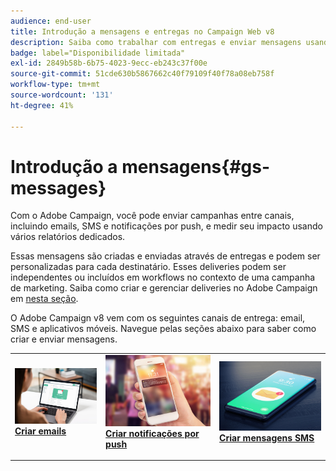 ```yaml
---
audience: end-user
title: Introdução a mensagens e entregas no Campaign Web v8
description: Saiba como trabalhar com entregas e enviar mensagens usando o Campaign Web
badge: label="Disponibilidade limitada"
exl-id: 2849b58b-6b75-4023-9ecc-eb243c37f00e
source-git-commit: 51cde630b5867662c40f79109f40f78a08eb758f
workflow-type: tm+mt
source-wordcount: '131'
ht-degree: 41%

---
```


# Introdução a mensagens{#gs-messages}

Com o Adobe Campaign, você pode enviar campanhas entre canais, incluindo emails, SMS e notificações por push, e medir seu impacto usando vários relatórios dedicados.

Essas mensagens são criadas e enviadas através de entregas e podem ser personalizadas para cada destinatário. Esses deliveries podem ser independentes ou incluídos em workflows no contexto de uma campanha de marketing. Saiba como criar e gerenciar deliveries no Adobe Campaign em [nesta seção](gs-deliveries.md).

O Adobe Campaign v8 vem com os seguintes canais de entrega: email, SMS e aplicativos móveis. Navegue pelas seções abaixo para saber como criar e enviar mensagens.

<table style="table-layout:fixed">
    <tr style="border: 0;">
    <td>
    <a href="../email/create-email.md">
    <img alt="Email" src="assets/do-not-localize/email.jpg">
    </a>
    <div><a href="../email/create-email.md"><strong>Criar emails</strong>
    </div>
    <p>
    </td>
    <td>
    <a href="../push/create-push.md">
      <img alt="Push" src="assets/do-not-localize/push.jpg">
    </a>
    <div>
    <a href="../push/gs-push.md"><strong>Criar notificações por push</strong></a>
    </div>
    <p>
    </td>
    <td>
    <a href="../sms/create-sms.md">
      <img alt="SMS" src="assets/do-not-localize/sms.jpg">
    </a>
    <div>
    <a href="../sms/create-sms.md"><strong>Criar mensagens SMS</strong></a>
    </div>
    <p>
    </td>
    </tr>
    </table>

